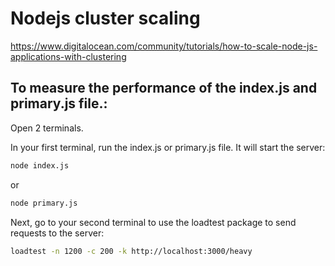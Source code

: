 # Nodejs cluster scaling

https://www.digitalocean.com/community/tutorials/how-to-scale-node-js-applications-with-clustering

## To measure the performance of the index.js and primary.js file.:

Open 2 terminals.

In your first terminal, run the index.js or primary.js file. It will start the server:

```sh
node index.js
```
or
```sh
node primary.js
```

Next, go to your second terminal to use the loadtest package to send requests to the server:

```sh
loadtest -n 1200 -c 200 -k http://localhost:3000/heavy
```